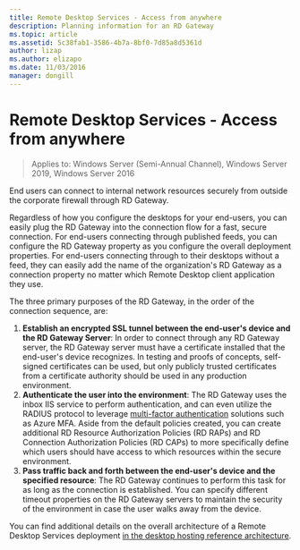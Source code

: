 ```yaml
---
title: Remote Desktop Services - Access from anywhere
description: Planning information for an RD Gateway
ms.topic: article
ms.assetid: 5c38fab1-3586-4b7a-8bf0-7d85a8d5361d
author: lizap
ms.author: elizapo
ms.date: 11/03/2016
manager: dongill
---
```

# Remote Desktop Services - Access from anywhere

>Applies to: Windows Server (Semi-Annual Channel), Windows Server 2019, Windows Server 2016

End users can connect to internal network resources securely from outside the corporate firewall through RD Gateway.

Regardless of how you configure the desktops for your end-users, you can easily plug the RD Gateway into the connection flow for a fast, secure connection. For end-users connecting through published feeds, you can configure the RD Gateway property as you configure the overall deployment properties. For end-users connecting through to their desktops without a feed, they can easily add the name of the organization's RD Gateway as a connection property no matter which Remote Desktop client application they use.

The three primary purposes of the RD Gateway, in the order of the connection sequence, are:
1. **Establish an encrypted SSL tunnel between the end-user's device and the RD Gateway Server**: In order to connect through any RD Gateway server, the RD Gateway server must have a certificate installed that the end-user's device recognizes. In testing and proofs of concepts, self-signed certificates can be used, but only publicly trusted certificates from a certificate authority should be used in any production environment.
2. **Authenticate the user into the environment**: The RD Gateway uses the inbox IIS service to perform authentication, and can even utilize the RADIUS protocol to leverage [multi-factor authentication](rds-plan-mfa.md) solutions such as Azure MFA. Aside from the default policies created, you can create additional RD Resource Authorization Policies (RD RAPs) and RD Connection Authorization Policies (RD CAPs) to more specifically define which users should have access to which resources within the secure environment.
3. **Pass traffic back and forth between the end-user's device and the specified resource**: The RD Gateway continues to perform this task for as long as the connection is established. You can specify different timeout properties on the RD Gateway servers to maintain the security of the environment in case the user walks away from the device.

You can find additional details on the overall architecture of a Remote Desktop Services deployment [in the desktop hosting reference architecture](desktop-hosting-reference-architecture.md).